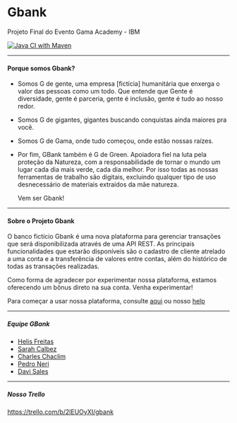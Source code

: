 # Gbank
Projeto Final do Evento Gama Academy - IBM

[![Java CI with Maven](https://github.com/GBank-1/gbank/actions/workflows/maven.yml/badge.svg)](https://github.com/GBank-1/gbank/actions/workflows/maven.yml)


_______________________________________________________________________________________________________
#### Porque somos Gbank? 

* Somos G de gente, uma empresa [fictícia] humanitária que enxerga o valor das pessoas como um todo. Que entende que Gente é diversidade, gente é parceria, gente é inclusão, 
gente é tudo ao nosso redor.


* Somos G de gigantes, gigantes buscando conquistas ainda maiores pra você.


* Somos G de Gama, onde tudo começou, onde estão nossas raízes.


* Por fim, GBank também é G de Green. Apoiadora fiel na luta pela proteção da Natureza, com a responsabilidade de tornar o mundo um lugar cada dia mais verde, cada dia melhor. Por isso todas as nossas ferramentas de trabalho são digitais, excluindo qualquer tipo de uso desnecessário de materiais extraídos da mãe natureza.


     Vem ser Gbank!


_______________________________________________________________________________________________________

#### Sobre o Projeto Gbank

O banco fictício Gbank é uma nova plataforma para gerenciar transações que será disponibilizada através de uma API REST.
As principais funcionalidades que estarão disponíveis são o cadastro de cliente atrelado a uma conta e a transferência de valores entre contas, além do histórico de todas as transações realizadas.

Como forma de agradecer por experimentar nossa plataforma, estamos oferecendo um bônus direto na sua conta. Venha experimentar!

Para começar a usar nossa plataforma, consulte [aqui](https://gbank-1.github.io/gbank/) ou nosso [help](HELP.md)

_______________________________________________________________________________________________________
##### Equipe GBank

* [Helis Freitas](https://github.com/flordelis)
* [Sarah Calbez](https://github.com/Sarahcalbez2)
* [Charles Chaclim](https://github.com/CharlesChaclim)
* [Pedro Neri](https://github.com/PPNeri)
* [Davi Sales](https://github.com/davigomessales)


_______________________________________________________________________________________________________
##### Nosso Trello
https://trello.com/b/2lEUOyXI/gbank
